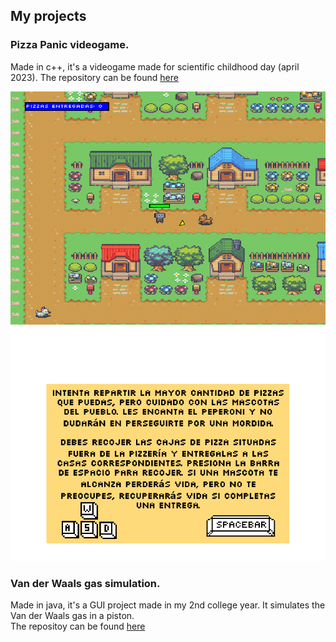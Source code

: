 ## My projects

### Pizza Panic videogame.

Made in c++, it's a videogame made for scientific childhood day (april 2023). The repository can be found [here](https://github.com/Mgb64/PizzaPanic)

![InGame](https://github.com/Mgb64/mgb64.git.io/blob/main/Images/InGamePizzaPanic.png)
![Instructions](https://github.com/Mgb64/mgb64.git.io/blob/main/Images/InstructionPizzaPanic.png)

### Van der Waals gas simulation.

Made in java, it's a GUI project made in my 2nd college year. It simulates the Van der Waals gas in a piston.  
The repositoy can be found [here](https://github.com/Mgb64/Simulacion-del-gas-de-Van-der-Waals)
